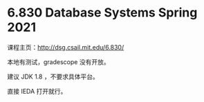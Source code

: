 # 6.830 Database Systems Spring 2021

课程主页：http://dsg.csail.mit.edu/6.830/

本地有测试，gradescope 没有开放。

建议 JDK 1.8 ，不要求具体平台。

直接 IEDA 打开就行。
